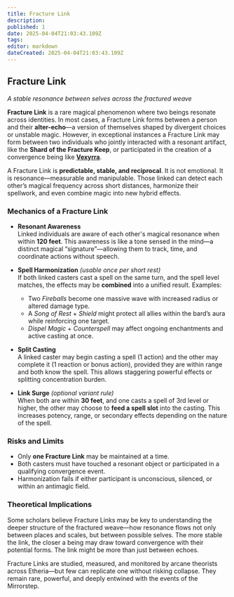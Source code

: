 ```yaml
---
title: Fracture Link
description: 
published: 1
date: 2025-04-04T21:03:43.109Z
tags: 
editor: markdown
dateCreated: 2025-04-04T21:03:43.109Z
---
```


## Fracture Link  
*A stable resonance between selves across the fractured weave*

**Fracture Link** is a rare magical phenomenon where two beings resonate across identities. In most cases, a Fracture Link forms between a person and their **alter-echo**—a version of themselves shaped by divergent choices or unstable magic. However, in exceptional instances a Fracture Link may form between two individuals who jointly interacted with a resonant artifact, like the **Shard of the Fracture Keep**, or participated in the creation of a convergence being like **[Vexyrra](/being/deity/vexyrra.md)**.

A Fracture Link is **predictable, stable, and reciprocal**. It is not emotional. It is resonance—measurable and manipulable. Those linked can detect each other’s magical frequency across short distances, harmonize their spellwork, and even combine magic into new hybrid effects.

### Mechanics of a Fracture Link

- **Resonant Awareness**  
  Linked individuals are aware of each other's magical resonance when within **120 feet**. This awareness is like a tone sensed in the mind—a distinct magical “signature”—allowing them to track, time, and coordinate actions without speech.

- **Spell Harmonization** *(usable once per short rest)*  
  If both linked casters cast a spell on the same turn, and the spell level matches, the effects may be **combined** into a unified result. Examples:
  - Two *Fireballs* become one massive wave with increased radius or altered damage type.
  - A *Song of Rest* + *Shield* might protect all allies within the bard’s aura while reinforcing one target.
  - *Dispel Magic* + *Counterspell* may affect ongoing enchantments and active casting at once.

- **Split Casting**  
  A linked caster may begin casting a spell (1 action) and the other may complete it (1 reaction or bonus action), provided they are within range and both know the spell. This allows staggering powerful effects or splitting concentration burden.

- **Link Surge** *(optional variant rule)*  
  When both are within **30 feet**, and one casts a spell of 3rd level or higher, the other may choose to **feed a spell slot** into the casting. This increases potency, range, or secondary effects depending on the nature of the spell.

### Risks and Limits
- Only **one Fracture Link** may be maintained at a time.
- Both casters must have touched a resonant object or participated in a qualifying convergence event.
- Harmonization fails if either participant is unconscious, silenced, or within an antimagic field.

### Theoretical Implications
Some scholars believe Fracture Links may be key to understanding the deeper structure of the fractured weave—how resonance flows not only between places and scales, but between possible selves. The more stable the link, the closer a being may draw toward convergence with their potential forms. The link might be more than just between echoes.

Fracture Links are studied, measured, and monitored by arcane theorists across Etheria—but few can replicate one without risking collapse. They remain rare, powerful, and deeply entwined with the events of the Mirrorstep.


